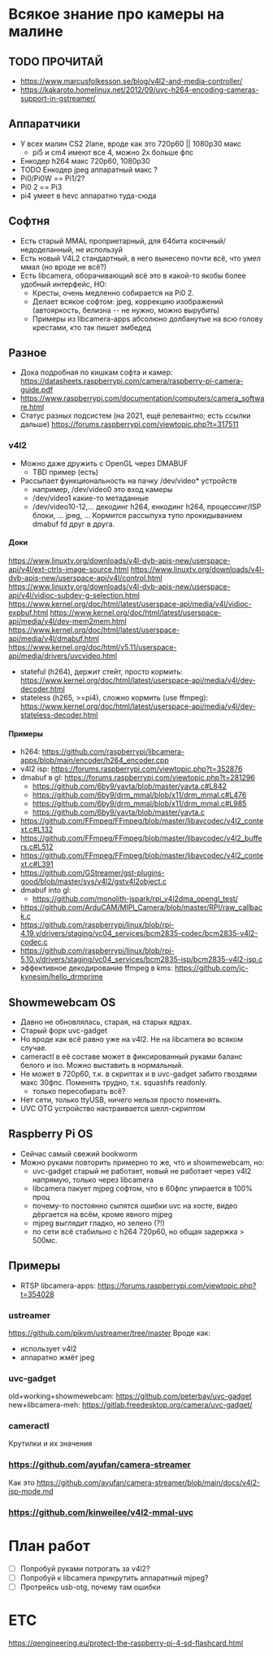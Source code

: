 # Всякое знание про камеры на малине

## TODO ПРОЧИТАЙ
- https://www.marcusfolkesson.se/blog/v4l2-and-media-controller/
- https://kakaroto.homelinux.net/2012/09/uvc-h264-encoding-cameras-support-in-gstreamer/

## Аппаратчики
- У всех малин CS2 2lane, вроде как это 720p60 || 1080p30 макс
  - pi5 и cm4 имеют все 4, можно 2x больше фпс
- Енкодер h264 макс 720p60, 1080p30
- TODO Енкодер jpeg аппаратный макс ?
- Pi0/Pi0W == Pi1/2?
- Pi0 2 == Pi3
- pi4 умеет в hevc аппаратно туда-сюда

## Софтня
- Есть старый MMAL проприетарный, для 64бита косячный/недоделанный, не используй
- Есть новый V4L2 стандартный, в него вынесено почти всё, что умел ммал (но вроде не всё?)
- Есть libcamera, оборачивающий всё это в какой-то якобы более удобный интерфейс, НО:
  - Кресты, очень медленно собирается на Pi0 2.
  - Делает всякое софтом: jpeg, коррекцию изображений (автояркость, белизна -- не нужно, можно вырубить)
  - Примеры из libcamera-apps абсолюно долбанутые на всю голову крестами, кто так пишет эмбедед

## Разное
- Дока подробная по кишкам софта и камер: https://datasheets.raspberrypi.com/camera/raspberry-pi-camera-guide.pdf
- https://www.raspberrypi.com/documentation/computers/camera_software.html
- Статус разных подсистем (на 2021, ещё релевантно; есть ссылки дальше) https://forums.raspberrypi.com/viewtopic.php?t=317511

### v4l2
- Можно даже дружить с OpenGL через DMABUF
    - TBD пример (есть)
- Рассыпает функциональность на пачку /dev/video* устройств
    - например, /dev/video0 это вход камеры
    - /dev/video1 какие-то метаданные
    - /dev/video10-12,... декодинг h264, енкодинг h264, процессинг/ISP блоки, ... jpeg, ...
Кормится рассыпуха тупо прокидыванием dmabuf fd друг в друга.

#### Доки
https://www.linuxtv.org/downloads/v4l-dvb-apis-new/userspace-api/v4l/ext-ctrls-image-source.html
https://www.linuxtv.org/downloads/v4l-dvb-apis-new/userspace-api/v4l/control.html
https://www.linuxtv.org/downloads/v4l-dvb-apis-new/userspace-api/v4l/vidioc-subdev-g-selection.html
https://www.kernel.org/doc/html/latest/userspace-api/media/v4l/vidioc-expbuf.html
https://www.kernel.org/doc/html/latest/userspace-api/media/v4l/dev-mem2mem.html
https://www.kernel.org/doc/html/latest/userspace-api/media/v4l/dmabuf.html
https://www.kernel.org/doc/html/v5.11/userspace-api/media/drivers/uvcvideo.html
- stateful (h264), держит стейт, просто кормить: https://www.kernel.org/doc/html/latest/userspace-api/media/v4l/dev-decoder.html
- stateless (h265, >=pi4), сложно кормить (use ffmpeg): https://www.kernel.org/doc/html/latest/userspace-api/media/v4l/dev-stateless-decoder.html

#### Примеры
- h264: https://github.com/raspberrypi/libcamera-apps/blob/main/encoder/h264_encoder.cpp
- v4l2 isp: https://forums.raspberrypi.com/viewtopic.php?t=352876
- dmabuf в gl: https://forums.raspberrypi.com/viewtopic.php?t=281296
    - https://github.com/6by9/yavta/blob/master/yavta.c#L842
    - https://github.com/6by9/drm_mmal/blob/x11/drm_mmal.c#L476
    - https://github.com/6by9/drm_mmal/blob/x11/drm_mmal.c#L985
    - https://github.com/6by9/yavta/blob/master/yavta.c
- https://github.com/FFmpeg/FFmpeg/blob/master/libavcodec/v4l2_context.c#L132
- https://github.com/FFmpeg/FFmpeg/blob/master/libavcodec/v4l2_buffers.c#L512
- https://github.com/FFmpeg/FFmpeg/blob/master/libavcodec/v4l2_context.c#L391
- https://github.com/GStreamer/gst-plugins-good/blob/master/sys/v4l2/gstv4l2object.c
- dmabuf into gl:
    - https://github.com/monolith-jspark/rpi_v4l2dma_opengl_test/
- https://github.com/ArduCAM/MIPI_Camera/blob/master/RPI/raw_callback.c
- https://github.com/raspberrypi/linux/blob/rpi-4.19.y/drivers/staging/vc04_services/bcm2835-codec/bcm2835-v4l2-codec.c
- https://github.com/raspberrypi/linux/blob/rpi-5.10.y/drivers/staging/vc04_services/bcm2835-isp/bcm2835-v4l2-isp.c
- эффективное декодирование ffmpeg в kms: https://github.com/jc-kynesim/hello_drmprime

## Showmewebcam OS
- Давно не обновлялась, старая, на старых ядрах.
- Старый форк uvc-gadget
- Но вроде как всё равно уже на v4l2. Не на libcamera во всяком случае.
- cameractl в её составе может в фиксированный руками баланс белого и iso. Можно выставить в нормальный.
- Не может в 720p60, т.к. в скриптах и в uvc-gadget забито гвоздями макс 30фпс. Поменять трудно, т.к. squashfs readonly.
    - только пересобирать всё?
- Нет сети, только ttyUSB, ничего нельзя просто поменять.
- UVC OTG устройство настраивается шелл-скриптом

## Raspberry Pi OS
- Сейчас самый свежий bookworm
- Можно руками повторить примерно то же, что и showmewebcam, но:
  - uvc-gadget старый не работает, новый не работает через v4l2 напрямую, только через libcamera
  - libcamera пакует mjpeg софтом, что в 60фпс упирается в 100% проц
  - почему-то постоянно сыпятся ошибки uvc на хосте, видео дёргается на всём, кроме явного mjpeg
  - mjpeg выглядит гладко, но зелено (?!)
  - по сети всё стабильно с h264 720p60, но общая задержка > 500мс.

## Примеры

- RTSP libcamera-apps: https://forums.raspberrypi.com/viewtopic.php?t=354028

### ustreamer
https://github.com/pikvm/ustreamer/tree/master
Вроде как:
- использует v4l2
- аппаратно жмёт jpeg

### uvc-gadget
old+working+showmewebcam: https://github.com/peterbay/uvc-gadget
new+libcamera-meh: https://gitlab.freedesktop.org/camera/uvc-gadget/

### cameractl
Крутилки и их значения

### https://github.com/ayufan/camera-streamer
Как это https://github.com/ayufan/camera-streamer/blob/main/docs/v4l2-isp-mode.md

### https://github.com/kinweilee/v4l2-mmal-uvc

# План работ
- [ ] Попробуй руками потрогать за v4l2?
- [ ] Попробуй к libcamera прикрутить аппаратный mjpeg?
- [ ] Протрейсь usb-otg, почему там ошибки

# ETC
https://qengineering.eu/protect-the-raspberry-pi-4-sd-flashcard.html

